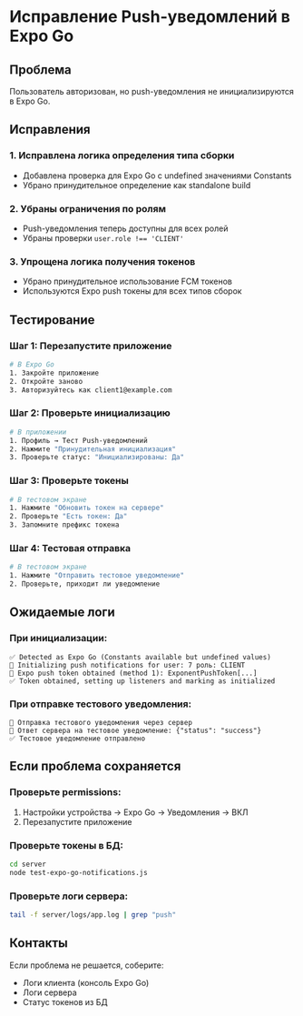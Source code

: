 # Исправление Push-уведомлений в Expo Go

## Проблема
Пользователь авторизован, но push-уведомления не инициализируются в Expo Go.

## Исправления

### 1. Исправлена логика определения типа сборки
- Добавлена проверка для Expo Go с undefined значениями Constants
- Убрано принудительное определение как standalone build

### 2. Убраны ограничения по ролям
- Push-уведомления теперь доступны для всех ролей
- Убраны проверки `user.role !== 'CLIENT'`

### 3. Упрощена логика получения токенов
- Убрано принудительное использование FCM токенов
- Используются Expo push токены для всех типов сборок

## Тестирование

### Шаг 1: Перезапустите приложение
```bash
# В Expo Go
1. Закройте приложение
2. Откройте заново
3. Авторизуйтесь как client1@example.com
```

### Шаг 2: Проверьте инициализацию
```bash
# В приложении
1. Профиль → Тест Push-уведомлений
2. Нажмите "Принудительная инициализация"
3. Проверьте статус: "Инициализированы: Да"
```

### Шаг 3: Проверьте токены
```bash
# В тестовом экране
1. Нажмите "Обновить токен на сервере"
2. Проверьте "Есть токен: Да"
3. Запомните префикс токена
```

### Шаг 4: Тестовая отправка
```bash
# В тестовом экране
1. Нажмите "Отправить тестовое уведомление"
2. Проверьте, приходит ли уведомление
```

## Ожидаемые логи

### При инициализации:
```
✅ Detected as Expo Go (Constants available but undefined values)
🔔 Initializing push notifications for user: 7 роль: CLIENT
🎫 Expo push token obtained (method 1): ExponentPushToken[...]
✅ Token obtained, setting up listeners and marking as initialized
```

### При отправке тестового уведомления:
```
🧪 Отправка тестового уведомления через сервер
📡 Ответ сервера на тестовое уведомление: {"status": "success"}
✅ Тестовое уведомление отправлено
```

## Если проблема сохраняется

### Проверьте permissions:
1. Настройки устройства → Expo Go → Уведомления → ВКЛ
2. Перезапустите приложение

### Проверьте токены в БД:
```bash
cd server
node test-expo-go-notifications.js
```

### Проверьте логи сервера:
```bash
tail -f server/logs/app.log | grep "push"
```

## Контакты
Если проблема не решается, соберите:
- Логи клиента (консоль Expo Go)
- Логи сервера
- Статус токенов из БД 